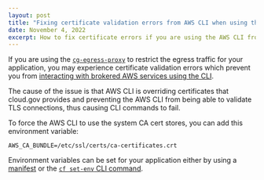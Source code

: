 ```yaml
---
layout: post
title: "Fixing certificate validation errors from AWS CLI when using the cg-egress-proxy"
date: November 4, 2022
excerpt: How to fix certificate errors if you are using the AWS CLI from an application protected by the cg-egress-proxy
---
```


If you are using the [`cg-egress-proxy`](https://github.com/GSA/cg-egress-proxy) to restrict the egress traffic for your application, you may experience certificate validation errors which prevent you from [interacting with brokered AWS services using the CLI](https://cloud.gov/docs/services/s3/#interacting-with-your-s3-bucket-from-outside-cloudgov).

The cause of the issue is that AWS CLI is overriding certificates that cloud.gov provides and preventing the AWS CLI from being able to validate TLS connections, thus causing CLI commands to fail.

To force the AWS CLI to use the system CA cert stores, you can add this environment variable:

```shell
AWS_CA_BUNDLE=/etc/ssl/certs/ca-certificates.crt
```

Environment variables can be set for your application either by using a [manifest](https://docs.cloudfoundry.org/devguide/deploy-apps/manifest-attributes.html#env-block) or the [`cf set-env` CLI command](https://cli.cloudfoundry.org/en-US/v7/set-env.html).